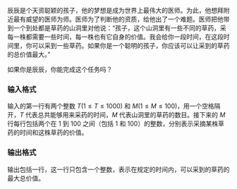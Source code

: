辰辰是个天资聪颖的孩子，他的梦想是成为世界上最伟大的医师。为此，他想拜附近最有威望的医师为师。医师为了判断他的资质，给他出了一个难题。医师把他带到一个到处都是草药的山洞里对他说：“孩子，这个山洞里有一些不同的草药，采每一株都需要一些时间，每一株也有它自身的价值。我会给你一段时间，在这段时间里，你可以采到一些草药。如果你是一个聪明的孩子，你应该可以让采到的草药的总价值最大。” 

如果你是辰辰，你能完成这个任务吗？

### 输入格式

输入的第一行有两个整数 $T(1 \leq T \leq 1000)$ 和 $M(1 \leq M \leq 100)$，用一个空格隔开，$T$ 代表总共能够用来采药的时间，$M$ 代表山洞里的草药的数目。接下来的 $M$ 行每行包括两个在 $1$ 到 $100$ 之间（包括 $1$ 和 $100$）的整数，分别表示采摘某株草药的时间和这株草药的价值。

### 输出格式

输出包括一行，这一行只包含一个整数，表示在规定的时间内，可以采到的草药的最大总价值。
